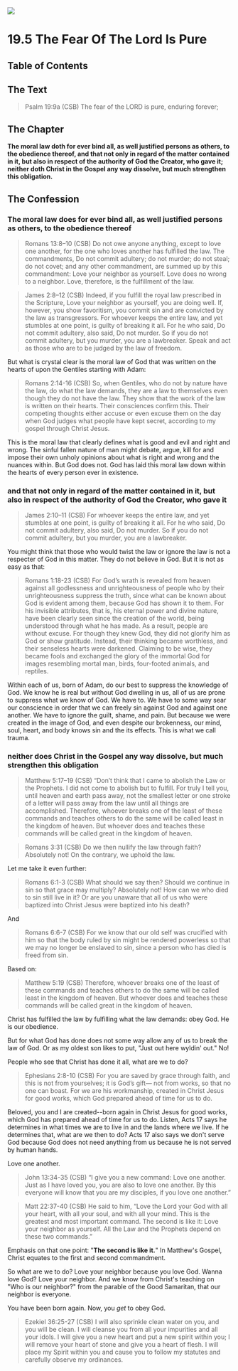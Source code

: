 <img class="intro-right" src="../images/art-1689.png">

# 19.5 The Fear Of The Lord Is Pure

## Table of Contents

<!-- toc -->

## The Text

>Psalm 19:9a (CSB) The fear of the LORD is pure, enduring forever;

## The Chapter

**The moral law doth for ever bind all, as well justified persons as others, to the obedience thereof, and that not only in regard of the matter contained in it, but also in respect of the authority of God the Creator, who gave it; neither doth Christ in the Gospel any way dissolve, but much strengthen this obligation.**

## The Confession

### The moral law does for ever bind all, as well justified persons as others, to the obedience thereof

>Romans 13:8–10 (CSB) Do not owe anyone anything, except to love one another, for the one who loves another has fulfilled the law. The commandments, Do not commit adultery; do not murder; do not steal; do not covet; and any other commandment, are summed up by this commandment: Love your neighbor as yourself. Love does no wrong to a neighbor. Love, therefore, is the fulfillment of the law.

>James 2:8–12 (CSB) Indeed, if you fulfill the royal law prescribed in the Scripture, Love your neighbor as yourself, you are doing well. If, however, you show favoritism, you commit sin and are convicted by the law as transgressors. For whoever keeps the entire law, and yet stumbles at one point, is guilty of breaking it all. For he who said, Do not commit adultery, also said, Do not murder. So if you do not commit adultery, but you murder, you are a lawbreaker. Speak and act as those who are to be judged by the law of freedom.

But what is crystal clear is the moral law of God that was written on the hearts of upon the Gentiles starting with Adam:

>Romans 2:14-16 (CSB) So, when Gentiles, who do not by nature have the law, do what the law demands, they are a law to themselves even though they do not have the law. They show that the work of the law is written on their hearts. Their consciences confirm this. Their competing thoughts either accuse or even excuse them on the day when God judges what people have kept secret, according to my gospel through Christ Jesus.

This is the moral law that clearly defines what is good and evil and right and wrong. The sinful fallen nature of man might debate, argue, kill for and impose their own unholy opinions about what is right and wrong and the nuances within. But God does not. God has laid this moral law down within the hearts of every person ever in existence.

### and that not only in regard of the matter contained in it, but also in respect of the authority of God the Creator, who gave it

>James 2:10–11 (CSB) For whoever keeps the entire law, and yet stumbles at one point, is guilty of breaking it all. For he who said, Do not commit adultery, also said, Do not murder. So if you do not commit adultery, but you murder, you are a lawbreaker.

You might think that those who would twist the law or ignore the law is not a respecter of God in this matter. They do not believe in God. But it is not as easy as that:

>Romans 1:18-23 (CSB) For God’s wrath is revealed from heaven against all godlessness and unrighteousness of people who by their unrighteousness suppress the truth, since what can be known about God is evident among them, because God has shown it to them. For his invisible attributes, that is, his eternal power and divine nature, have been clearly seen since the creation of the world, being understood through what he has made. As a result, people are without excuse. For though they knew God, they did not glorify him as God or show gratitude. Instead, their thinking became worthless, and their senseless hearts were darkened. Claiming to be wise, they became fools and exchanged the glory of the immortal God for images resembling mortal man, birds, four-footed animals, and reptiles.

Within each of us, born of Adam, do our best to suppress the knowledge of God. We know he is real but without God dwelling in us, all of us are prone to suppress what we know of God. We have to. We have to some way sear our conscience in order that we can freely sin against God and against one another. We have to ignore the guilt, shame, and pain. But because we were created in the image of God, and even despite our brokenness, our mind, soul, heart, and body knows sin and the its effects. This is what we call trauma.

### neither does Christ in the Gospel any way dissolve, but much strengthen this obligation

>Matthew 5:17–19 (CSB) “Don’t think that I came to abolish the Law or the Prophets. I did not come to abolish but to fulfill. For truly I tell you, until heaven and earth pass away, not the smallest letter or one stroke of a letter will pass away from the law until all things are accomplished. Therefore, whoever breaks one of the least of these commands and teaches others to do the same will be called least in the kingdom of heaven. But whoever does and teaches these commands will be called great in the kingdom of heaven.

>Romans 3:31 (CSB) Do we then nullify the law through faith? Absolutely not! On the contrary, we uphold the law.

Let me take it even further:

>Romans 6:1-3 (CSB) What should we say then? Should we continue in sin so that grace may multiply? Absolutely not! How can we who died to sin still live in it? Or are you unaware that all of us who were baptized into Christ Jesus were baptized into his death?

And

>Romans 6:6-7 (CSB) For we know that our old self was crucified with him so that the body ruled by sin might be rendered powerless so that we may no longer be enslaved to sin, since a person who has died is freed from sin.

Based on:

>Matthew 5:19 (CSB) Therefore, whoever breaks one of the least of these commands and teaches others to do the same will be called least in the kingdom of heaven. But whoever does and teaches these commands will be called great in the kingdom of heaven.

Christ has fulfilled the law by fulfilling what the law demands: obey God. He is our obedience.

But for what God has done does not some way allow any of us to break the law of God. Or as my oldest son likes to put, "Just out here wyldin' out." No!

People who see that Christ has done it all, what are we to do?

>Ephesians 2:8-10 (CSB) For you are saved by grace through faith, and this is not from yourselves; it is God’s gift— not from works, so that no one can boast. For we are his workmanship, created in Christ Jesus for good works, which God prepared ahead of time for us to do.

Beloved, you and I are created--born again in Christ Jesus for good works, which God has prepared ahead of time for us to do. Listen, Acts 17 says he determines in what times we are to live in and the lands where we live. If he determines that, what are we then to do? Acts 17 also says we don't serve God because God does not need anything from us because he is not served by human hands.

Love one another.

>John 13:34-35 (CSB) “I give you a new command: Love one another. Just as I have loved you, you are also to love one another. By this everyone will know that you are my disciples, if you love one another.”

>Matt 22:37-40 (CSB) He said to him, “Love the Lord your God with all your heart, with all your soul, and with all your mind. This is the greatest and most important command. The second is like it: Love your neighbor as yourself. All the Law and the Prophets depend on these two commands.”

Emphasis on that one point: "**The second is like it.**" In Matthew's Gospel, Christ equates to the first and second commandment.

So what are we to do? Love your neighbor because you love God. Wanna love God? Love your neighbor. And we know from Christ's teaching on "Who is our neighbor?" from the parable of the Good Samaritan, that our neighbor is everyone.

You have been born again. Now, you *get* to obey God.

>Ezekiel 36:25-27 (CSB) I will also sprinkle clean water on you, and you will be clean. I will cleanse you from all your impurities and all your idols. I will give you a new heart and put a new spirit within you; I will remove your heart of stone and give you a heart of flesh. I will place my Spirit within you and cause you to follow my statutes and carefully observe my ordinances.
